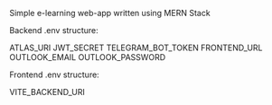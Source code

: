 Simple e-learning web-app written using MERN Stack

Backend .env structure:

ATLAS_URI
JWT_SECRET
TELEGRAM_BOT_TOKEN
FRONTEND_URL
OUTLOOK_EMAIL
OUTLOOK_PASSWORD

Frontend .env structure:

VITE_BACKEND_URI